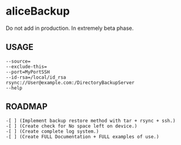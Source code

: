 # aliceBackup
Do not add in production. In extremely beta phase.

## USAGE
```
--source=
--exclude-this=
--port=MyPortSSH
--id-rsa=/local/id_rsa
rsync://User@example.com:/DirectoryBackupServer
--help
```

## ROADMAP
```
-[ ] (Implement backup restore method with tar + rsync + ssh.)
-[ ] (Create check for No space left on device.)
-[ ] (Create complete log system.)
-[ ] (Create FULL Documentation + FULL examples of use.)
```
